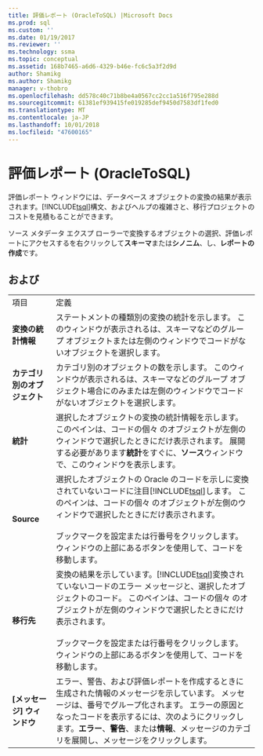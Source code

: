 ```yaml
---
title: 評価レポート (OracleToSQL) |Microsoft Docs
ms.prod: sql
ms.custom: ''
ms.date: 01/19/2017
ms.reviewer: ''
ms.technology: ssma
ms.topic: conceptual
ms.assetid: 168b7465-a6d6-4329-b46e-fc6c5a3f2d9d
author: Shamikg
ms.author: Shamikg
manager: v-thobro
ms.openlocfilehash: dd578c40c71b8be4a0567cc2cc1a516f795e288d
ms.sourcegitcommit: 61381ef939415fe019285def9450d7583df1fed0
ms.translationtype: MT
ms.contentlocale: ja-JP
ms.lasthandoff: 10/01/2018
ms.locfileid: "47600165"
---
```

# <a name="assessment-report-oracletosql"></a>評価レポート (OracleToSQL)
評価レポート ウィンドウには、データベース オブジェクトの変換の結果が表示されます。[!INCLUDE[tsql](../../includes/tsql-md.md)]構文、およびヘルプの複雑さと、移行プロジェクトのコストを見積もることができます。  
  
ソース メタデータ エクスプ ローラーで変換するオブジェクトの選択、評価レポートにアクセスするを右クリックして**スキーマ**または**シノニム**、し、**レポートの作成**です。  
  
## <a name="options"></a>および  
  
|||  
|-|-|  
|項目|定義|  
|**変換の統計情報**|ステートメントの種類別の変換の統計を示します。 このウィンドウが表示されるは、スキーマなどのグループ オブジェクトまたは左側のウィンドウでコードがないオブジェクトを選択します。|  
|**カテゴリ別のオブジェクト**|カテゴリ別のオブジェクトの数を示します。 このウィンドウが表示されるは、スキーマなどのグループ オブジェクト場合にのみまたは左側のウィンドウでコードがないオブジェクトを選択します。|  
|**統計**|選択したオブジェクトの変換の統計情報を示します。 このペインは、コードの個々 のオブジェクトが左側のウィンドウで選択したときにだけ表示されます。 展開する必要があります**統計**をすぐに、**ソース**ウィンドウで、このウィンドウを表示します。|  
|**Source**|選択したオブジェクトの Oracle のコードを示しに変換されていないコードに注目[!INCLUDE[tsql](../../includes/tsql-md.md)]します。 このペインは、コードの個々 のオブジェクトが左側のウィンドウで選択したときにだけ表示されます。<br /><br />ブックマークを設定または行番号をクリックします。 ウィンドウの上部にあるボタンを使用して、コードを移動します。|  
|**移行先**|変換の結果を示しています。[!INCLUDE[tsql](../../includes/tsql-md.md)]変換されていないコードのエラー メッセージと、選択したオブジェクトのコード。 このペインは、コードの個々 のオブジェクトが左側のウィンドウで選択したときにだけ表示されます。<br /><br />ブックマークを設定または行番号をクリックします。 ウィンドウの上部にあるボタンを使用して、コードを移動します。|  
|**[メッセージ] ウィンドウ**|エラー、警告、および評価レポートを作成するときに生成された情報のメッセージを示しています。 メッセージは、番号でグループ化されます。 エラーの原因となったコードを表示するには、次のようにクリックします。**エラー**、**警告**、または**情報**、メッセージのカテゴリを展開し、メッセージをクリックします。|  
  
